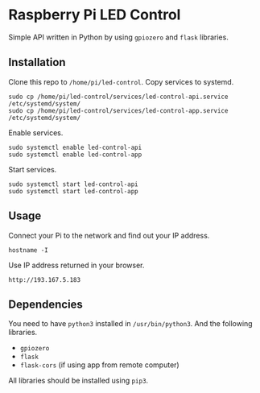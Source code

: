 # Raspberry Pi LED Control

Simple API written in Python by using `gpiozero` and `flask` libraries. 

## Installation

Clone this repo to `/home/pi/led-control`. Copy services to systemd.

```
sudo cp /home/pi/led-control/services/led-control-api.service /etc/systemd/system/
sudo cp /home/pi/led-control/services/led-control-app.service /etc/systemd/system/
```

Enable services.

```
sudo systemctl enable led-control-api
sudo systemctl enable led-control-app
```

Start services.

```
sudo systemctl start led-control-api
sudo systemctl start led-control-app
```

## Usage

Connect your Pi to the network and find out your IP address.

```
hostname -I
```

Use IP address returned in your browser.

```
http://193.167.5.183
```

## Dependencies

You need to have `python3` installed in `/usr/bin/python3`. And the following libraries.

- `gpiozero`
- `flask`
- `flask-cors` (if using app from remote computer)

All libraries should be installed using `pip3`.

